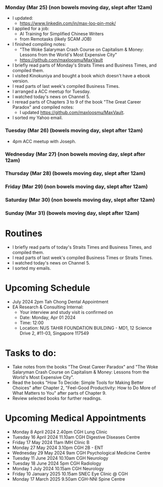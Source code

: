 ### Monday (Mar 25) (non bowels moving day, slept after 12am)
- I updated:
    - https://www.linkedin.com/in/max-loo-pin-mok/
- I applied for a job:
    - AI Training for Simplified Chinese Writers
    - from Remotasks (likely SCAM JOB)
- I finished compiling notes:
    - "The Woke Salaryman Crash Course on Capitalism & Money: Lessons from the World's Most Expensive City"
    - https://github.com/maxloosmu/MaxVault
- I briefly read parts of Monday's Straits Times and Business Times, and compiled them.
- I visited Kinokuniya and bought a book which doesn't have a ebook version.
- I read parts of last week's compiled Business Times.
- I arranged a ACC meetup for Tuesday.
- I watched today's news on Channel 5.
- I reread parts of Chapters 3 to 9 of the book "The Great Career Paradox" and compiled notes:
    - I updated https://github.com/maxloosmu/MaxVault.
- I sorted my Yahoo email.

### Tuesday (Mar 26) (bowels moving day, slept after 12am)
- 4pm ACC meetup with Joseph.


### Wednesday (Mar 27) (non bowels moving day, slept after 12am)


### Thursday (Mar 28) (bowels moving day, slept after 12am)


### Friday (Mar 29) (non bowels moving day, slept after 12am)


### Saturday (Mar 30) (non bowels moving day, slept after 12am)


### Sunday (Mar 31) (bowels moving day, slept after 12am)



# Routines
- I briefly read parts of today's Straits Times and Business Times, and compiled them.
- I read parts of last week's compiled Business Times or Straits Times.
- I watched today's news on Channel 5.
- I sorted my emails.


# Upcoming Schedule
- July 2024 2pm Tah Chong Dental Appointment
- EA Research & Consulting Internal:
    - Your interview and study visit is confirmed on
    - Date: Monday, Apr 01 2024
    - Time: 12:00
    - Location: NUS TAHIR FOUNDATION BUILDING - MD1, 12 Science Drive 2, #11-03, Singapore 117549 

# Tasks to do:
- Take notes from the books "The Great Career Paradox" and "The Woke Salaryman Crash Course on Capitalism & Money: Lessons from the World's Most Expensive City".
- Read the books "How To Decide: Simple Tools for Making Better Choices" after Chapter 2, "Feel-Good Productivity: How to Do More of What Matters to You" after parts of Chapter 9.
- Review selected books for further readings.

# Upcoming Medical Appointments
- Monday 8 April 2024 2.40pm CGH Lung Clinic
- Tuesday 16 April 2024 11.10am CGH Digestive Diseases Centre
- Friday 17 May 2024 11am IMH Clinic B
- Monday 27 May 2024 3.10pm CGH 2B - ENT
- Wednesday 29 May 2024 9am CGH Psychological Medicine Centre
- Tuesday 11 June 2024 10.10am CGH Neurology
- Tuesday 18 June 2024 5pm CGH Radiology
- Monday 1 July 2024 10.15am CGH Neurology
- Friday 10 January 2025 10.15am SNEC Eye Clinic @ CGH
- Monday 17 March 2025 9.50am CGH-NNI Spine Centre